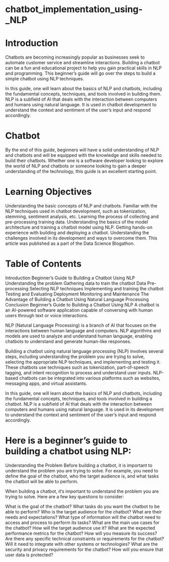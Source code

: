 # chatbot_implementation_using-_NLP

# Introduction
Chatbots are becoming increasingly popular as businesses seek to automate customer service and streamline interactions. Building a chatbot can be a fun and educational project to help you gain practical skills in NLP and programming. This beginner’s guide will go over the steps to build a simple chatbot using NLP techniques.

In this guide, one will learn about the basics of NLP and chatbots, including the fundamental concepts, techniques, and tools involved in building them. NLP is a subfield of AI that deals with the interaction between computers and humans using natural language. It is used in chatbot development to understand the context and sentiment of the user’s input and respond accordingly.

# Chatbot
By the end of this guide, beginners will have a solid understanding of NLP and chatbots and will be equipped with the knowledge and skills needed to build their chatbots. Whether one is a software developer looking to explore the world of NLP and chatbots or someone looking to gain a deeper understanding of the technology, this guide is an excellent starting point.

# Learning Objectives

Understanding the basic concepts of NLP and chatbots.
Familiar with the NLP techniques used in chatbot development, such as tokenization, stemming, sentiment analysis, etc.
Learning the process of collecting and pre-processing training data.
Understanding the basics of the model architecture and training a chatbot model using NLP.
Getting hands-on experience with building and deploying a chatbot.
Understanding the challenges involved in its development and ways to overcome them.
This article was published as a part of the Data Science Blogathon.

# Table of Contents
Introduction
Beginner’s Guide to Building a Chatbot Using NLP
Understanding the problem
Gathering data to train the chatbot
Data Pre-processing
Selecting NLP techniques
Implementing and training the chatbot
Testing and Evaluating
Deployment
Monitoring and Maintenance
The Advantage of Building a Chatbot Using Natural Language Processing
Conclusion
Beginner’s Guide to Building a Chatbot Using NLP
A chatbot is an AI-powered software application capable of conversing with human users through text or voice interactions.

NLP (Natural Language Processing) is a branch of AI that focuses on the interactions between human language and computers. NLP algorithms and models are used to analyze and understand human language, enabling chatbots to understand and generate human-like responses.

Building a chatbot using natural language processing (NLP) involves several steps, including understanding the problem you are trying to solve, selecting the appropriate NLP techniques, and implementing and testing it. These chatbots use techniques such as tokenization, part-of-speech tagging, and intent recognition to process and understand user inputs. NLP-based chatbots can be integrated into various platforms such as websites, messaging apps, and virtual assistants.

In this guide, one will learn about the basics of NLP and chatbots, including the fundamental concepts, techniques, and tools involved in building a chatbot. NLP is a subfield of AI that deals with the interaction between computers and humans using natural language. It is used in its development to understand the context and sentiment of the user’s input and respond accordingly.

# Here is a beginner’s guide to building a chatbot using NLP:

Understanding the Problem
Before building a chatbot, it is important to understand the problem you are trying to solve. For example, you need to define the goal of the chatbot, who the target audience is, and what tasks the chatbot will be able to perform.

When building a chatbot, it’s important to understand the problem you are trying to solve. Here are a few key questions to consider:

What is the goal of the chatbot? What tasks do you want the chatbot to be able to perform?
Who is the target audience for the chatbot? What are their needs and expectations?
What type of information will the chatbot need to access and process to perform its tasks?
What are the main use cases for the chatbot? How will the target audience use it?
What are the expected performance metrics for the chatbot? How will you measure its success?
Are there any specific technical constraints or requirements for the chatbot? Will it need to integrate with other systems or technologies?
What are the security and privacy requirements for the chatbot? How will you ensure that user data is protected?
